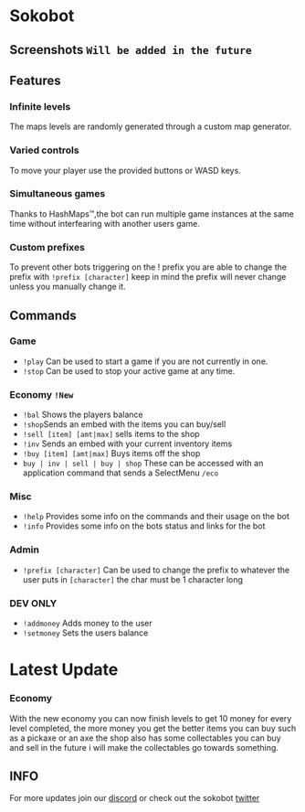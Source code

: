 # Sokobot
## Screenshots ``Will be added in the future``

## Features
### Infinite levels
The maps levels are randomly generated through a custom map generator.
### Varied controls
To move your player use the provided buttons or WASD keys.
### Simultaneous games
Thanks to HashMaps™️,the bot can run multiple game instances at the same time without interfearing with another users game.
### Custom prefixes
To prevent other bots triggering on the ! prefix you are able to change the prefix with ``!prefix [character]`` keep in mind the prefix will never change unless you manually change it.

## Commands
### Game
- ``!play`` Can be used to start a game if you are not currently in one.
- ``!stop`` Can be used to stop your active game at any time.
### Economy ``!New``
 - ``!bal`` Shows the players balance
 - ``!shop``Sends an embed with the items you can buy/sell
 - ``!sell [item] [amt|max]`` sells items to the shop
 - ``!inv`` Sends an embed with your current inventory items
 - ``!buy [item] [amt|max]`` Buys items off the shop
 - ``buy | inv | sell | buy | shop`` These can be accessed with an application command that sends a SelectMenu ``/eco``
### Misc
- ``!help`` Provides some info on the commands and their usage on the bot
- ``!info`` Provides some info on the bots status and links for the bot
### Admin 
- ``!prefix [character]`` Can be used to change the prefix to whatever the user puts in ``[character]`` the char must be 1 character long
### DEV ONLY
- ``!addmoney`` Adds money to the user
- ``!setmoney`` Sets the users balance 

# Latest Update
### Economy
With the new economy you can now finish levels to get 10 money for every level completed, the more money you get the better items you can buy such as a pickaxe or an axe the shop also has some collectables you can buy and sell in the future i will make the collectables go towards something.

## INFO
For more updates join our [discord](https://discord.gg/T8yhmvVqph) or check out the sokobot [twitter](https://twitter.com/SokoBotStatus)
